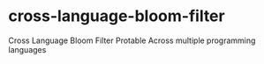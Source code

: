 # cross-language-bloom-filter
Cross Language Bloom Filter Protable Across multiple programming languages
